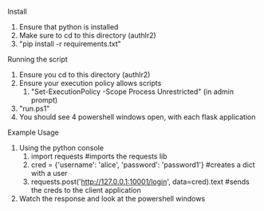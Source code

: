Install
1. Ensure that python is installed
2. Make sure to cd to this directory (authlr2)
3. "pip install -r requirements.txt"

Running the script
1. Ensure you cd to this directory (authlr2)
2. Ensure your execution policy allows scripts
   1. "Set-ExecutionPolicy -Scope Process Unrestricted" (in admin prompt)
3. "run.ps1"
4. You should see 4 powershell windows open, with each flask application

Example Usage
1. Using the python console
   1. import requests #imports the requests lib
   2. cred = {'username': 'alice', 'password': 'password1'} #creates a dict with a user
   3. requests.post('http://127.0.0.1:10001/login', data=cred).text #sends the creds to the client application
2. Watch the response and look at the powershell windows